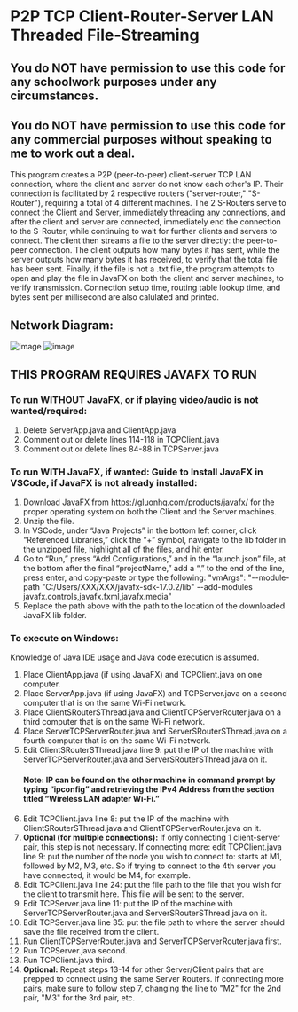 # P2P TCP Client-Router-Server LAN Threaded File-Streaming

## You do NOT have permission to use this code for any schoolwork purposes under any circumstances. 

## You do NOT have permission to use this code for any commercial purposes without speaking to me to work out a deal.

This program creates a P2P (peer-to-peer) client-server TCP LAN connection, where the client and server do not know each other's IP. Their connection is facilitated by 2 respective routers ("server-router," "S-Router"), requiring a total of 4 different machines. The 2 S-Routers serve to connect the Client and Server, immediately threading any connections, and after the client and server are connected, immediately end the connection to the S-Router, while continuing to wait for further clients and servers to connect. The client then streams a file to the server directly: the peer-to-peer connection. The client outputs how many bytes it has sent, while the server outputs how many bytes it has received, to verify that the total file has been sent. Finally, if the file is not a .txt file, the program attempts to open and play the file in JavaFX on both the client and server machines, to verify transmission. Connection setup time, routing table lookup time, and bytes sent per
millisecond are also calulated and printed.

## Network Diagram:
![image](https://user-images.githubusercontent.com/33675444/204374820-56a14a65-f2d2-45c4-8a4e-d7a04fd5932c.png)
![image](https://user-images.githubusercontent.com/33675444/204375135-4c87a129-15ad-40ad-aa1b-384b153df5c3.png)


## THIS PROGRAM REQUIRES JAVAFX TO RUN
### To run WITHOUT JavaFX, or if playing video/audio is not wanted/required:
1) Delete ServerApp.java and ClientApp.java
2) Comment out or delete lines 114-118 in TCPClient.java
3) Comment out or delete lines 84-88 in TCPServer.java

### To run WITH JavaFX, if wanted: Guide to Install JavaFX in VSCode, if JavaFX is not already installed:
1) Download JavaFX from https://gluonhq.com/products/javafx/ for the proper operating system on both the Client and the Server machines. 
2) Unzip the file. 
3) In VSCode, under “Java Projects” in the bottom left corner, click “Referenced Libraries,” click the “+” symbol, navigate to the lib folder in the unzipped file, highlight all of the files, and hit enter. 
4) Go to “Run,” press “Add Configurations,” and in the “launch.json” file, at the bottom after the final “projectName,” add a “,” to the end of the line, press enter, and copy-paste or type the following: "vmArgs": "--module-path \"C:/Users/XXX/XXX/javafx-sdk-17.0.2/lib\" --add-modules javafx.controls,javafx.fxml,javafx.media"
5) Replace the path above with the path to the location of the downloaded JavaFX lib folder.

### To execute on Windows:

Knowledge of Java IDE usage and Java code execution is assumed.

1) Place ClientApp.java (if using JavaFX) and TCPClient.java on one computer.
2) Place ServerApp.java (if using JavaFX) and TCPServer.java on a second computer that is on the same Wi-Fi network.
3) Place ClientSRouterSThread.java and ClientTCPServerRouter.java on a third computer that is on the same Wi-Fi network.
4) Place ServerTCPServerRouter.java and ServerSRouterSThread.java on a fourth computer that is on the same Wi-Fi network.
5) Edit ClientSRouterSThread.java line 9: put the IP of the machine with ServerTCPServerRouter.java and ServerSRouterSThread.java on it. 
   #### Note: IP can be found on the other machine in command prompt by typing “ipconfig” and retrieving the IPv4 Address from the section titled “Wireless LAN adapter Wi-Fi.”
6) Edit TCPClient.java line 8: put the IP of the machine with ClientSRouterSThread.java and ClientTCPServerRouter.java on it.
7) **Optional (for multiple connections):** If only connecting 1 client-server pair, this step is not necessary. If connecting more: edit TCPClient.java line 9: put the number of the node you wish to connect to: starts at M1, followed by M2, M3, etc. So if trying to connect to the 4th server you have connected, it would be M4, for example.
8) Edit TCPClient.java line 24: put the file path to the file that you wish for the client to transmit here. This file will be sent to the server.
9) Edit TCPServer.java line 11: put the IP of the machine with ServerTCPServerRouter.java and ServerSRouterSThread.java on it.
10) Edit TCPServer.java line 35: put the file path to where the server should save the file received from the client.
12) Run ClientTCPServerRouter.java and ServerTCPServerRouter.java first.
13) Run TCPServer.java second.
14) Run TCPClient.java third.
15) **Optional:** Repeat steps 13-14 for other Server/Client pairs that are prepped to connect using the same Server Routers. If connecting more pairs, make sure to follow step 7, changing the line to "M2" for the 2nd pair, "M3" for the 3rd pair, etc.
